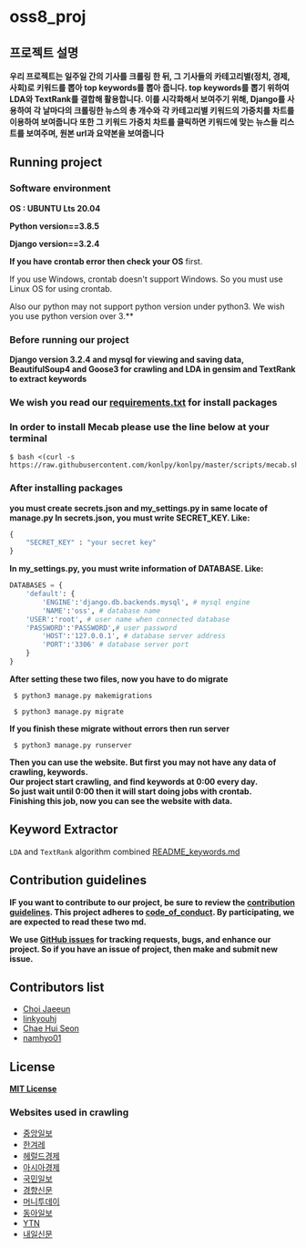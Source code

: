 # oss8_proj

## 프로젝트 설명
**우리 프로젝트는 일주일 간의 기사를 크롤링 한 뒤, 그 기사들의 카테고리별(정치, 경제, 사회)로 키워드를 뽑아 top keywords를 뽑아 줍니다.
top keywords를 뽑기 위하여 LDA와 TextRank를 결합해 활용합니다. 이를 시각화해서 보여주기 위해, Django를 사용하여 각 날마다의 크롤링한 뉴스의 총 개수와 각 카테고리별 키워드의 가중치를 차트를 이용하여 보여줍니다
또한 그 키워드 가중치 차트를 클릭하면 키워드에 맞는 뉴스들 리스트를 보여주며, 원본 url과 요약본을 보여줍니다**


## Running project
### Software environment
**OS : UBUNTU Lts 20.04** 

**Python version==3.8.5**

**Django version==3.2.4**

**If you have crontab error then check your OS** first. 

If you use Windows, crontab doesn't support Windows. So you must use Linux OS for using crontab. 

Also our python may not support python version under python3. We wish you use python version over 3.**

### Before running our project 
**Django version 3.2.4 and mysql for viewing and saving data, BeautifulSoup4 and Goose3 for crawling
and LDA in gensim and TextRank to extract keywords**  

### We wish you read our [requirements.txt](requirements.txt) for install packages
### In order to install **Mecab** please use the line below at your terminal
```
$ bash <(curl -s https://raw.githubusercontent.com/konlpy/konlpy/master/scripts/mecab.sh)
```
### After installing packages
**you must create secrets.json and my_settings.py in same locate of manage.py
In secrets.json, you must write SECRET_KEY. Like:**
```python
{
    "SECRET_KEY" : "your secret key"
}
```
**In my_settings.py, you must write information of DATABASE. Like:**
```python
DATABASES = {
    'default': { 
        'ENGINE':'django.db.backends.mysql', # mysql engine
        'NAME':'oss', # database name
	'USER':'root', # user name when connected database
	'PASSWORD':'PASSWORD',# user password
        'HOST':'127.0.0.1', # database server address
        'PORT':'3306' # database server port
    }
}
```
**After setting these two files, now you have to do migrate**  
```
 $ python3 manage.py makemigrations 
```

```
 $ python3 manage.py migrate
```

**If you finish these migrate without errors then run server**  
```
 $ python3 manage.py runserver
```

**Then you can use the website. But first you may not have any data of crawling, keywords.  
Our project start crawling, and find keywords at 0:00 every day.  
So just wait until 0:00 then it will start doing jobs with crontab.  
Finishing this job, now you can see the website with data.**

## Keyword Extractor 
`LDA` and `TextRank` algorithm combined
[README_keywords.md](README_keywords.md)

## Contribution guidelines
**IF you want to contribute to our project, be sure to review the 
[contribution guidelines](CONTRIBUTING.md).
This project adheres to [code_of_conduct](CODE_OF_CONDUCT.md). 
By participating, we are expected to read these two md.**

**We use [GitHub issues](https://github.com/ossteam8/oss8_proj/issues) for 
tracking requests, bugs, and enhance our project.
So if you have an issue of project, then make and submit new issue.**

## Contributors list
 - [Choi Jaeeun](https://github.com/jjaen0823)  
 - [linkyouhj](https://github.com/linkyouhj)  
 - [Chae Hui Seon](https://github.com/chaehuiseon)  
 - [namhyo01](https://github.com/namhyo01)    

## License
**[MIT License](LICENSE)**



### Websites used in crawling
 - [중앙일보](https://joongang.joins.com/)
 - [한겨레](https://www.hani.co.kr/arti/list.html)
 - [헤럴드경제](http://biz.heraldcorp.com/)
 - [아시아경제](https://www.asiae.co.kr/)
 - [국민일보](http://www.kmib.co.kr/news/index.asp)
 - [경향신문](http://www.khan.co.kr/)
 - [머니투데이](https://www.mt.co.kr/)
 - [동아일보](https://www.donga.com/)
 - [YTN](https://www.ytn.co.kr/)
 - [내일신문](https://www.naeil.com/)

